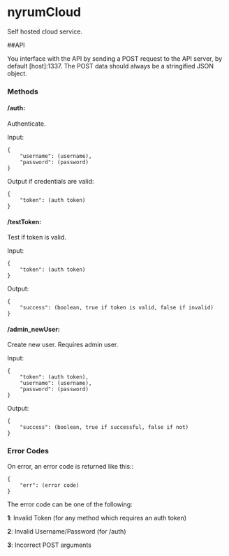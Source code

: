 nyrumCloud
==========

Self hosted cloud service.

##API

You interface with the API by sending a POST request to the API server, by default [host]:1337. The POST data should always be a stringified JSON object.

### Methods

#### **/auth**: 

Authenticate.

Input:

	{
		"username": (username),
		"password": (password)
	}

Output if credentials are valid:

	{
		"token": (auth token)
	}

#### **/testToken**:

Test if token is valid.

Input:

	{
		"token": (auth token)
	}

Output:

	{
		"success": (boolean, true if token is valid, false if invalid)
	}

#### **/admin_newUser**:

Create new user. Requires admin user.

Input:

	{
		"token": (auth token),
		"username": (username),
		"password": (password)
	}

Output:

	{
		"success": (boolean, true if successful, false if not)
	}

### Error Codes

On error, an error code is returned like this::

	{
		"err": (error code)
	}

The error code can be one of the following:

**1**:
Invalid Token (for any method which requires an auth token)

**2**:
Invalid Username/Password (for /auth)

**3**:
Incorrect POST arguments
